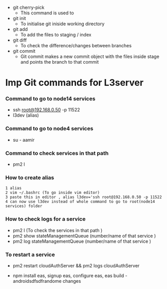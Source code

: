 - git cherry-pick
	- This command is used to
- git init 
	- To initialise git iniside working directory 
- git add 
	- To add the files to staging / index  
- git diff 
	- To check the difference/changes between branches 
- git commit 
	- Git commit makes a new commit object with the files inside stage and points the branch to that commit 









# Imp Git commands for L3server


### Command to go to node14 services
-  ssh root@192.168.0.50 -p 11522
- l3dev (alias)

### Command to go to node4 services
- su - aamir

### Command to check services in that path 
- pm2 l 

### How to create alias
	1 alias
	2 vim ~/.bashrc (To go inside vim editor)
	3 paste this in editor , alias l3dev='ssh root@192.168.0.50 -p 11522
	4 can now use l3dev instead of whole command to go to root(node14 services) folder

### How to check logs for a service 
- pm2 l  (To check the services in that path )
- pm2 show stateManagementQueue (number/name of that service )
- pm2 log stateManagementQueue (number/name of that service )


### To restart a service 

- pm2 restart cloudAuthServer && pm2 logs cloudAuthServer




- npm install eas, signup eas, configure eas, eas build -androidsdfsdfrandome changes 